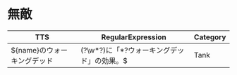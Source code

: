 # 無敵

| TTS | RegularExpression | Category |
| --- | --- | --- |
| ${name}のウォーキングデッド | (?<name>\w*?)に「*?ウォーキングデッド」の効果。$ | Tank |
